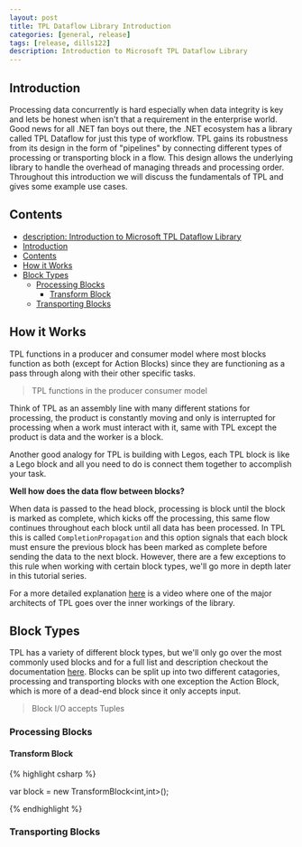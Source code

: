```yaml
---
layout: post
title: TPL Dataflow Library Introduction
categories: [general, release]
tags: [release, dills122]
description: Introduction to Microsoft TPL Dataflow Library
---
```


## Introduction

Processing data concurrently is hard especially when data integrity is key and lets be honest when isn't that a requirement in the enterprise world. Good news for all .NET fan boys out there, the .NET ecosystem has a library called TPL Dataflow for just this type of workflow. TPL gains its robustness from its design in the form of "pipelines" by connecting different types of processing or transporting block in a flow. This design allows the underlying library to handle the overhead of managing threads and processing order. Throughout this introduction we will discuss the fundamentals of TPL and gives some example use cases.

## Contents

- [description: Introduction to Microsoft TPL Dataflow Library](#description-introduction-to-microsoft-tpl-dataflow-library)
- [Introduction](#introduction)
- [Contents](#contents)
- [How it Works](#how-it-works)
- [Block Types](#block-types)
  - [Processing Blocks](#processing-blocks)
    - [Transform Block](#transform-block)
  - [Transporting Blocks](#transporting-blocks)

## How it Works

TPL functions in a producer and consumer model where most blocks function as both (except for Action Blocks) since they are functioning as a pass through along with their other specific tasks.

> TPL functions in the  producer consumer model

Think of TPL as an assembly line with many different stations for processing, the product is constantly moving and only is interrupted for processing when a work must interact with it, same with TPL except the product is data and the worker is a block.

Another good analogy for TPL is building with Legos, each TPL block is like a Lego block and all you need to do is connect them together to accomplish your task.

**Well how does the data flow between blocks?**

When data is passed to the head block, processing is block until the block is marked as complete, which kicks off the processing, this same flow continues throughout each block until all data has been processed. In TPL this is called `CompletionPropagation` and this option signals that each block must ensure the previous block has been marked as complete before sending the data to the next block. However, there are a few exceptions to this rule when working with certain block types, we'll go more in depth later in this tutorial series.

For a more detailed explanation [here](https://channel9.msdn.com/Shows/Going+Deep/Stephen-Toub-Inside-TPL-Dataflow) is a video where one of the major architects of TPL goes over the inner workings of the library.

## Block Types

TPL has a variety of different block types, but we'll only go over the most commonly used blocks and for a full list and description checkout the documentation [here](https://docs.microsoft.com/en-us/dotnet/standard/parallel-programming/dataflow-task-parallel-library#predefined-dataflow-block-types). Blocks can be split up into two different catagories, processing and transporting blocks with one exception the Action Block, which is more of a dead-end block since it only accepts input.

> Block I/O accepts Tuples

### Processing Blocks

#### Transform Block

{% highlight csharp %}

var block = new TransformBlock<int,int>();

{% endhighlight %}

### Transporting Blocks